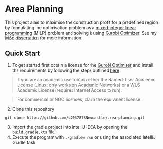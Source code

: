 # Area Planning

This project aims to maximise the construction profit for a predefined region by 
formulating the optimisation problem as a [mixed-integer linear programming](https://en.wikipedia.org/wiki/Linear_programming#Integer_unknowns)
(MILP) problem and solving it using [Gurobi Optimizer](https://www.gurobi.com/).
See my [MSc dissertation](https://shmarov.com/files/fedor-shmarov-msc-dissertation.pdf) for more information.

## Quick Start
1. To get started first obtain a license for the [Gurobi Optimiser](https://www.gurobi.com/)
and install the requirements by following the steps outlined [here](https://support.gurobi.com/hc/en-us/articles/14799677517585-Getting-Started-with-Gurobi-Optimizer).
> If you are an academic user obtain either the Named-User Academic License (Linux: only works on Academic Networks)
> or a WLS Academic License (requires Internet Access to run).  

> For commercial or NGO licenses, claim the equivalent license.
2. Clone this repository
```shell
git clone https://github.com/c2037878Newcastle/area-planning.git
```
3. Import the gradle project into IntelliJ IDEA by opening the `build.gradle.kts` file.
4. Execute the program with `./gradlew run` or using the associated IntelliJ Gradle task.
